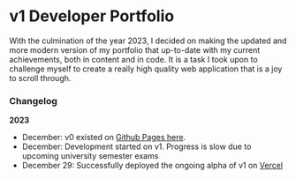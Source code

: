 # v1 Developer Portfolio

With the culmination of the year 2023, I decided on making the updated and more modern version of my portfolio that up-to-date with my current achievements, both in content and in code. It is a task I took upon to challenge myself to create a really high quality web application that is a joy to scroll through.

### Changelog

**2023**

-   December: v0 existed on [Github Pages here](https://pmukherjee.dev).
-   December: Development started on v1. Progress is slow due to upcoming university semester exams
-   December 29: Successfully deployed the ongoing alpha of v1 on [Vercel](https://www.pmukherjee.com)
